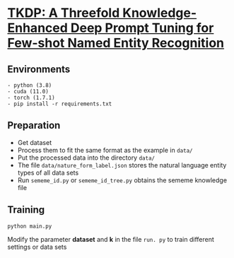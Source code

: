 # [TKDP: A Threefold Knowledge-Enhanced Deep Prompt Tuning for Few-shot Named Entity Recognition](https://ieeexplore.ieee.org/document/10502152)

## Environments

```
- python (3.8)
- cuda (11.0)
- torch (1.7.1)
- pip install -r requirements.txt
```

## Preparation
   * Get dataset 
   * Process them to fit the same format as the example in `data/`
   * Put the processed data into the directory `data/`
   * The file `data/nature_form_label.json` stores the natural language entity types of all data sets
   * Run `sememe_id.py` or `sememe_id_tree.py` obtains the sememe knowledge file

## Training  
```text
python main.py
```
Modify the parameter **dataset** and **k** in the file `run. py` to train different settings or data sets
